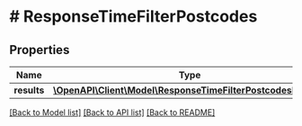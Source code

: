 # # ResponseTimeFilterPostcodes

## Properties

Name | Type | Description | Notes
------------ | ------------- | ------------- | -------------
**results** | [**\OpenAPI\Client\Model\ResponseTimeFilterPostcodesResult[]**](ResponseTimeFilterPostcodesResult.md) |  | 

[[Back to Model list]](../../README.md#documentation-for-models) [[Back to API list]](../../README.md#documentation-for-api-endpoints) [[Back to README]](../../README.md)


